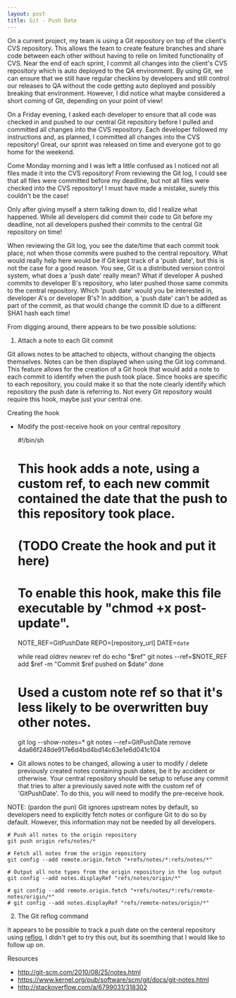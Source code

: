 ```yaml
---
layout: post
title: Git - Push Date
---
```


On a current project, my team is using a Git repository on top of the client's CVS repository. This allows the team to create feature branches and share code between each other without having to relie on limited functionality of CVS.  Near the end of each sprint, I commit all changes into the client's CVS repository which is auto deployed to the QA environment. By using Git, we can ensure that we still have regular checkins by developers and still control our releases to QA without the code getting auto deployed and possibly breaking that environment. However, I did notice what maybe considered a short coming of Git, depending on your point of view! 

On a Friday evening, I asked each developer to ensure that all code was checked in and pushed to our central Git repository before I pulled and committed all changes into the CVS repository. Each developer followed my instructions and, as planned, I committed all changes into the CVS repository! Great, our sprint was released on time and everyone got to go home for the weekend.

Come Monday morning and I was left a little confused as I noticed not all files made it into the CVS repository! From reviewing the Git log, I could see that all files were committed before my deadline, but not all files were checked into the CVS repository! I must have made a mistake, surely this couldn't be the case!

Only after giving myself a stern talking down to, did I realize what happened. While all developers did commit their code to Git before my deadline, not all developers pushed their commits to the central Git repository on time!

When reviewing the Git log, you see the date/time that each commit took place, not when those commits were pushed to the central repository. What would really help here would be if Git kept track of a 'push date', but this is not the case for a good reason. You see, Git is a distributed version control system, what does a 'push date' really mean? What if developer A pushed commits to developer B's repository, who later pushed those same commits to the central repository. Which 'push date' would you be interested in, developer A's or developer B's? In addition, a 'push date' can't be added as part of the commit, as that would change the commit ID due to a different SHA1 hash each time!

From digging around, there appears to be two possible solutions:

1. Attach a note to each Git commit

Git allows notes to be attached to objects, without changing the objects themselves. Notes can be then displayed when using the Git log command. This feature allows for the creation of a Git hook that would add a note to each commit to identify when the push took place. Since hooks are specific to each repository, you could make it so that the note clearly identify which repository the push date is referring to. Not every Git repository would require this hook, maybe just your central one.

Creating the hook

- Modify the post-receive hook on your central repository


	#!/bin/sh
	#
	# This hook adds a note, using a custom ref, to each new commit contained the date that the push to this repository took place.
	#
	# (TODO Create the hook and put it here)
	#
	# To enable this hook, make this file executable by "chmod +x post-update".
	NOTE_REF=GitPushDate
	REPO=[repository_url]
	DATE=`date`

	while read oldrev newrev ref
	do
		echo "$ref"
		git notes --ref=$NOTE_REF add $ref -m "Commit $ref pushed on $date"
	done

	# Used a custom note ref so that it's less likely to be overwritten buy other notes.
	
	git log --show-notes=*
	git notes --ref=GitPushDate remove 4da66f248de917e6d4bd4bd14c63e1e6d041c104 


- Git allows notes to be changed, allowing a user to modify / delete previously created notes containing push dates, be it by accident or otherwise. Your central repository should be setup to refuse any commit that tries to alter a previously saved note with the custom ref of 'GitPushDate'. To do this, you will need to modify the pre-receive hook.


NOTE: (pardon the pun) Git ignores upstream notes by default, so developers need to explicitly fetch notes or configure Git to do so by default. However, this information may not be needed by all developers.

	# Push all notes to the origin repository
	git push origin refs/notes/*

	# Fetch all notes from the origin repository
	git config --add remote.origin.fetch "+refs/notes/*:refs/notes/*"

	# Output all note types from the origin repository in the log output
	git config --add notes.displayRef "refs/notes/origin/*"

	# git config --add remote.origin.fetch "+refs/notes/*:refs/remote-notes/origin/*"
	# git config --add notes.displayRef "refs/remote-notes/origin/*"


2. The Git reflog command

It appears to be possible to track a push date on the centeral repository using [reflog](http://stackoverflow.com/a/12704702/318302), I didn't get to try this out, but its soemthing that I would like to follow up on.

Resources

- http://git-scm.com/2010/08/25/notes.html
- https://www.kernel.org/pub/software/scm/git/docs/git-notes.html
- http://stackoverflow.com/a/6799031/318302
